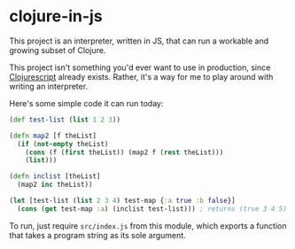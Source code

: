 # clojure-in-js

This project is an interpreter, written in JS, that can run a workable and growing subset of Clojure.

This project isn't something you'd ever want to use in production, since [Clojurescript](https://github.com/clojure/clojurescript) already exists. Rather, it's a way for me to play around with writing an interpreter.

Here's some simple code it can run today:

```clj
(def test-list (list 1 2 3))

(defn map2 [f theList]
  (if (not-empty theList)
    (cons (f (first theList)) (map2 f (rest theList)))
    (list)))

(defn inclist [theList]
  (map2 inc theList))

(let [test-list (list 2 3 4) test-map {:a true :b false}]
  (cons (get test-map :a) (inclist test-list))) ; returns (true 3 4 5)
```

To run, just require `src/index.js` from this module, which exports a function
that takes a program string as its sole argument.

